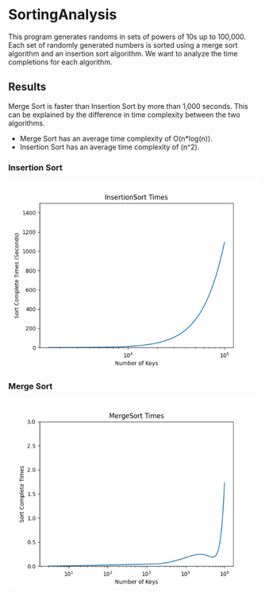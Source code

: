 # SortingAnalysis
This program generates randoms in sets of powers of 10s up to 100,000. Each set of randomly generated numbers is sorted using a merge sort algorithm and an insertion sort algorithm. We want to analyze the time completions for each algorithm. <br />

## Results

Merge Sort is faster than Insertion Sort by more than 1,000 seconds. This can be explained by the difference in time complexity between the two algorithms. <br />

* Merge Sort has an average time complexity of O(n*log(n)). <br />
* Insertion Sort has an average time complexity of (n^2). <br />

### Insertion Sort
![Sample Image](https://github.com/JoseSilvestreBautista/SortingAnalysis/blob/master/images/insertionSortTimePlot.png)

### Merge Sort
![Sample Image](https://github.com/JoseSilvestreBautista/SortingAnalysis/blob/master/images/mergeSortTimePlot.png)

